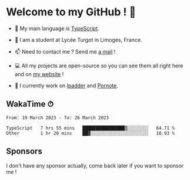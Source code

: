 # Welcome to my GitHub ! 🌃

- 🔭 My main language is [TypeScript](https://www.typescriptlang.org/).

- 🌱 I am a student at Lycée Turgot in Limoges, France.

- 📫 Need to contact me ? Send me <a href="mailto:mikkel@milescode.dev">a mail</a> !

- 💻 All my projects are open-source so you can see them all right here and on <a href="https://www.vexcited.ml">my website</a> !

- 👀 I currently work on [lpadder](https://github.com/Vexcited/lpadder) and [Pornote](https://github.com/Vexcited/Pornote).

## WakaTime ⏱

<!--START_SECTION:waka-->

```text
From: 19 March 2023 - To: 26 March 2023

TypeScript   7 hrs 55 mins   ████████████████▒░░░░░░░░   64.71 %
Other        1 hr 20 mins    ██▓░░░░░░░░░░░░░░░░░░░░░░   10.93 %
```

<!--END_SECTION:waka-->

## Sponsors

I don't have any sponsor actually, come back later if you want to sponsor me !
